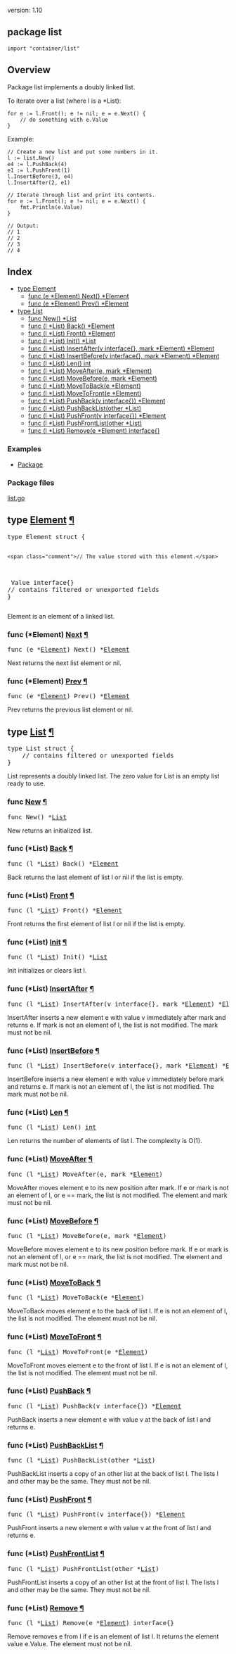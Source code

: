 version: 1.10
## package list

  `import "container/list"`

## Overview

Package list implements a doubly linked list.

To iterate over a list (where l is a *List):

    for e := l.Front(); e != nil; e = e.Next() {
    	// do something with e.Value
    }

<a id="example"></a>
Example:

    // Create a new list and put some numbers in it.
    l := list.New()
    e4 := l.PushBack(4)
    e1 := l.PushFront(1)
    l.InsertBefore(3, e4)
    l.InsertAfter(2, e1)

    // Iterate through list and print its contents.
    for e := l.Front(); e != nil; e = e.Next() {
        fmt.Println(e.Value)
    }

    // Output:
    // 1
    // 2
    // 3
    // 4

## Index

- [type Element](#Element)
  - [func (e *Element) Next() *Element](#Element.Next)
  - [func (e *Element) Prev() *Element](#Element.Prev)
- [type List](#List)
  - [func New() *List](#New)
  - [func (l *List) Back() *Element](#List.Back)
  - [func (l *List) Front() *Element](#List.Front)
  - [func (l *List) Init() *List](#List.Init)
  - [func (l *List) InsertAfter(v interface{}, mark *Element) *Element](#List.InsertAfter)
  - [func (l *List) InsertBefore(v interface{}, mark *Element) *Element](#List.InsertBefore)
  - [func (l *List) Len() int](#List.Len)
  - [func (l *List) MoveAfter(e, mark *Element)](#List.MoveAfter)
  - [func (l *List) MoveBefore(e, mark *Element)](#List.MoveBefore)
  - [func (l *List) MoveToBack(e *Element)](#List.MoveToBack)
  - [func (l *List) MoveToFront(e *Element)](#List.MoveToFront)
  - [func (l *List) PushBack(v interface{}) *Element](#List.PushBack)
  - [func (l *List) PushBackList(other *List)](#List.PushBackList)
  - [func (l *List) PushFront(v interface{}) *Element](#List.PushFront)
  - [func (l *List) PushFrontList(other *List)](#List.PushFrontList)
  - [func (l *List) Remove(e *Element) interface{}](#List.Remove)

### Examples

- [Package](#example)

### Package files
 [list.go](//github.com/golang/go/blob/release-branch.go1.10/src/container/list/list.go)

<h2 id="Element">type <a href="//github.com/golang/go/blob/release-branch.go1.10/src/container/list/list.go#L5">Element</a>
    <a href="#Element">¶</a></h2>
<pre>type Element struct {

    <span class="comment">// The value stored with this element.</span>
<span id="Element.Value"></span>    Value interface{}
    <span class="comment">// contains filtered or unexported fields</span>
}</pre>

Element is an element of a linked list.

<h3 id="Element.Next">func (*Element) <a href="//github.com/golang/go/blob/release-branch.go1.10/src/container/list/list.go#L21">Next</a>
    <a href="#Element.Next">¶</a></h3>
<pre>func (e *<a href="#Element">Element</a>) Next() *<a href="#Element">Element</a></pre>

Next returns the next list element or nil.

<h3 id="Element.Prev">func (*Element) <a href="//github.com/golang/go/blob/release-branch.go1.10/src/container/list/list.go#L29">Prev</a>
    <a href="#Element.Prev">¶</a></h3>
<pre>func (e *<a href="#Element">Element</a>) Prev() *<a href="#Element">Element</a></pre>

Prev returns the previous list element or nil.

<h2 id="List">type <a href="//github.com/golang/go/blob/release-branch.go1.10/src/container/list/list.go#L38">List</a>
    <a href="#List">¶</a></h2>
<pre>type List struct {
    <span class="comment">// contains filtered or unexported fields</span>
}</pre>

List represents a doubly linked list. The zero value for List is an empty list
ready to use.

<h3 id="New">func <a href="//github.com/golang/go/blob/release-branch.go1.10/src/container/list/list.go#L52">New</a>
    <a href="#New">¶</a></h3>
<pre>func New() *<a href="#List">List</a></pre>

New returns an initialized list.

<h3 id="List.Back">func (*List) <a href="//github.com/golang/go/blob/release-branch.go1.10/src/container/list/list.go#L67">Back</a>
    <a href="#List.Back">¶</a></h3>
<pre>func (l *<a href="#List">List</a>) Back() *<a href="#Element">Element</a></pre>

Back returns the last element of list l or nil if the list is empty.

<h3 id="List.Front">func (*List) <a href="//github.com/golang/go/blob/release-branch.go1.10/src/container/list/list.go#L59">Front</a>
    <a href="#List.Front">¶</a></h3>
<pre>func (l *<a href="#List">List</a>) Front() *<a href="#Element">Element</a></pre>

Front returns the first element of list l or nil if the list is empty.

<h3 id="List.Init">func (*List) <a href="//github.com/golang/go/blob/release-branch.go1.10/src/container/list/list.go#L44">Init</a>
    <a href="#List.Init">¶</a></h3>
<pre>func (l *<a href="#List">List</a>) Init() *<a href="#List">List</a></pre>

Init initializes or clears list l.

<h3 id="List.InsertAfter">func (*List) <a href="//github.com/golang/go/blob/release-branch.go1.10/src/container/list/list.go#L147">InsertAfter</a>
    <a href="#List.InsertAfter">¶</a></h3>
<pre>func (l *<a href="#List">List</a>) InsertAfter(v interface{}, mark *<a href="#Element">Element</a>) *<a href="#Element">Element</a></pre>

InsertAfter inserts a new element e with value v immediately after mark and
returns e. If mark is not an element of l, the list is not modified. The mark
must not be nil.

<h3 id="List.InsertBefore">func (*List) <a href="//github.com/golang/go/blob/release-branch.go1.10/src/container/list/list.go#L136">InsertBefore</a>
    <a href="#List.InsertBefore">¶</a></h3>
<pre>func (l *<a href="#List">List</a>) InsertBefore(v interface{}, mark *<a href="#Element">Element</a>) *<a href="#Element">Element</a></pre>

InsertBefore inserts a new element e with value v immediately before mark and
returns e. If mark is not an element of l, the list is not modified. The mark
must not be nil.

<h3 id="List.Len">func (*List) <a href="//github.com/golang/go/blob/release-branch.go1.10/src/container/list/list.go#L56">Len</a>
    <a href="#List.Len">¶</a></h3>
<pre>func (l *<a href="#List">List</a>) Len() <a href="/builtin/#int">int</a></pre>

Len returns the number of elements of list l. The complexity is O(1).

<h3 id="List.MoveAfter">func (*List) <a href="//github.com/golang/go/blob/release-branch.go1.10/src/container/list/list.go#L190">MoveAfter</a>
    <a href="#List.MoveAfter">¶</a></h3>
<pre>func (l *<a href="#List">List</a>) MoveAfter(e, mark *<a href="#Element">Element</a>)</pre>

MoveAfter moves element e to its new position after mark. If e or mark is not an
element of l, or e == mark, the list is not modified. The element and mark must
not be nil.

<h3 id="List.MoveBefore">func (*List) <a href="//github.com/golang/go/blob/release-branch.go1.10/src/container/list/list.go#L180">MoveBefore</a>
    <a href="#List.MoveBefore">¶</a></h3>
<pre>func (l *<a href="#List">List</a>) MoveBefore(e, mark *<a href="#Element">Element</a>)</pre>

MoveBefore moves element e to its new position before mark. If e or mark is not
an element of l, or e == mark, the list is not modified. The element and mark
must not be nil.

<h3 id="List.MoveToBack">func (*List) <a href="//github.com/golang/go/blob/release-branch.go1.10/src/container/list/list.go#L169">MoveToBack</a>
    <a href="#List.MoveToBack">¶</a></h3>
<pre>func (l *<a href="#List">List</a>) MoveToBack(e *<a href="#Element">Element</a>)</pre>

MoveToBack moves element e to the back of list l. If e is not an element of l,
the list is not modified. The element must not be nil.

<h3 id="List.MoveToFront">func (*List) <a href="//github.com/golang/go/blob/release-branch.go1.10/src/container/list/list.go#L158">MoveToFront</a>
    <a href="#List.MoveToFront">¶</a></h3>
<pre>func (l *<a href="#List">List</a>) MoveToFront(e *<a href="#Element">Element</a>)</pre>

MoveToFront moves element e to the front of list l. If e is not an element of l,
the list is not modified. The element must not be nil.

<h3 id="List.PushBack">func (*List) <a href="//github.com/golang/go/blob/release-branch.go1.10/src/container/list/list.go#L128">PushBack</a>
    <a href="#List.PushBack">¶</a></h3>
<pre>func (l *<a href="#List">List</a>) PushBack(v interface{}) *<a href="#Element">Element</a></pre>

PushBack inserts a new element e with value v at the back of list l and returns
e.

<h3 id="List.PushBackList">func (*List) <a href="//github.com/golang/go/blob/release-branch.go1.10/src/container/list/list.go#L199">PushBackList</a>
    <a href="#List.PushBackList">¶</a></h3>
<pre>func (l *<a href="#List">List</a>) PushBackList(other *<a href="#List">List</a>)</pre>

PushBackList inserts a copy of an other list at the back of list l. The lists l
and other may be the same. They must not be nil.

<h3 id="List.PushFront">func (*List) <a href="//github.com/golang/go/blob/release-branch.go1.10/src/container/list/list.go#L122">PushFront</a>
    <a href="#List.PushFront">¶</a></h3>
<pre>func (l *<a href="#List">List</a>) PushFront(v interface{}) *<a href="#Element">Element</a></pre>

PushFront inserts a new element e with value v at the front of list l and
returns e.

<h3 id="List.PushFrontList">func (*List) <a href="//github.com/golang/go/blob/release-branch.go1.10/src/container/list/list.go#L208">PushFrontList</a>
    <a href="#List.PushFrontList">¶</a></h3>
<pre>func (l *<a href="#List">List</a>) PushFrontList(other *<a href="#List">List</a>)</pre>

PushFrontList inserts a copy of an other list at the front of list l. The lists
l and other may be the same. They must not be nil.

<h3 id="List.Remove">func (*List) <a href="//github.com/golang/go/blob/release-branch.go1.10/src/container/list/list.go#L112">Remove</a>
    <a href="#List.Remove">¶</a></h3>
<pre>func (l *<a href="#List">List</a>) Remove(e *<a href="#Element">Element</a>) interface{}</pre>

Remove removes e from l if e is an element of list l. It returns the element
value e.Value. The element must not be nil.


